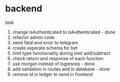 # backend

task

1. change isAuthenticated to isAuthenticated - done
2. refactor admin code
3. send fatal and error to telegram
4. create seperate schema for bet
5. limit type functionality during limit add/subtract
6. check return and response of each function
7. use morgan instead of logresreq - done
8. add validation in routes and in database - done
9. remove id in ledger to send in frontend
